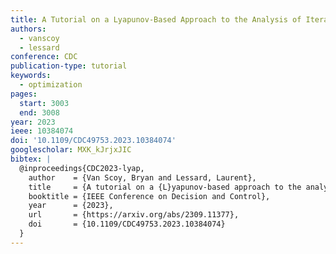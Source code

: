 ```yaml
---
title: A Tutorial on a Lyapunov-Based Approach to the Analysis of Iterative Optimization Algorithms
authors:
  - vanscoy
  - lessard
conference: CDC
publication-type: tutorial
keywords:
  - optimization
pages:
  start: 3003
  end: 3008
year: 2023
ieee: 10384074
doi: '10.1109/CDC49753.2023.10384074'
googlescholar: MXK_kJrjxJIC
bibtex: |
  @inproceedings{CDC2023-lyap,
    author    = {Van Scoy, Bryan and Lessard, Laurent},
    title     = {A tutorial on a {L}yapunov-based approach to the analysis of iterative optimization algorithms},
    booktitle = {IEEE Conference on Decision and Control},
    year      = {2023},
    url       = {https://arxiv.org/abs/2309.11377},
    doi       = {10.1109/CDC49753.2023.10384074}
  }
---
```

